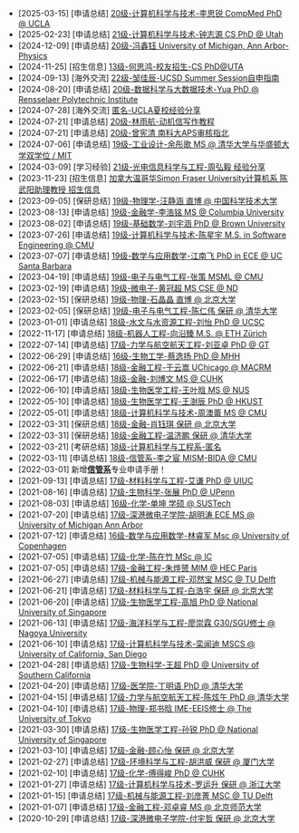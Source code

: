- [2025-03-15] [申请总结] [20级-计算机科学与技术-李思锐 CompMed PhD @ UCLA](grad-application/computer-science-and-engineering/[US]-20-lisirui)
- [2025-02-23] [申请总结]
  [21级-计算机科学与技术-钟志源 CS PhD @ Utah](grad-application/computer-science-and-engineering/[US]-21-zhongzhiyuan)
- [2024-12-09] [申请总结]
  [20级-冯鑫钰 University of Michigan, Ann Arbor-Physics](grad-application/physics/physics/[US]-20-fengxinyu)
- [2024-11-25] [招生信息]
  [13级-何思鸿-校友招生-CS PhD@UTA](招生信息/13级-何思鸿-校友招生-CS%20PhD@UTA)
- [2024-09-13] [海外交流]
  [22级-邹佳辰-UCSD Summer Session自申指南](oversea-program/summer-school/ucsd_summer_session_guide)
- [2024-08-20] [申请总结]
  [20级-数据科学与大数据技术-Yua PhD @ Rensselaer Polytechnic Institute](grad-application/math/statistics/[US]-20-yua)
- [2024-07-28] [海外交流]
  [匿名-UCLA夏校经验分享](oversea-program/summer-school/ucla_summer_session_recommendation)
- [2024-07-21] [申请总结]
  [20级-林雨航-动机信写作教程](<grad-application/computer-science-and-engineering/(ML)-20-linyuhang>)
- [2024-07-21] [申请总结]
  [20级-曾宪清 南科大APS审核指北](<grad-application/computer-science-and-engineering/(APS)-20-zengxianqing>)
- [2024-07-06] [申请总结]
  [19级-工业设计-余彤歌 MS @ 清华大学与华盛顿大学双学位 / MIT](grad-application/sdim/design-focus/[CN]-19-yutongge)
- [2024-03-09] [学习经验]
  [21级-光电信息科学与工程-周弘毅 经验分享](英语学习/日常学习/经验分享-21-周弘毅)
- [2023-11-23] [招生信息]
  [加拿大温哥华Simon Fraser University计算机系 陈武阳助理教授 招生信息](招生信息/加拿大温哥华SimonFraserUniversity计算机系陈武阳助理教授招生信息)
- [2023-09-05] \[保研总结\]
  [19级-物理学-汪静涵 直博 @ 中国科学技术大学](grad-application/physics/physics/[CN]-19-wangjinghan)
- [2023-08-13] \[申请总结\]
  [19级-金融学-李浩铭 MS @ Columbia University](grad-application/finance/finance/[US]-19-lihaoming)
- [2023-08-02] \[申请总结\]
  [19级-基础数学-刘宇涵 PhD @ Brown University](grad-application/math/basic-mathematics/[US]-19-liuyuhan)
- [2023-07-26\] \[申请总结]
  [19级-计算机科学与技术-陈星宇 M.S. in Software Engineering @ CMU](grad-application/computer-science-and-engineering/[US]-19-chenxingyu)
- [2023-07-07\] \[申请总结]
  [19级-数学与应用数学-江南飞 PhD in ECE @ UC Santa Barbara](grad-application/math/applied-mathematics/[US]-19-jiangnanfei)
- [2023-04-19\] \[申请总结]
  [19级-电子与电气工程-张策 MSML @ CMU](grad-application/electronic-and-electrical-engineering/communication-engineering/[US]-19-zhangce)
- [2023-02-19\] \[申请总结\]
  [19级-微电子-黄冠超 MS CSE @ ND](grad-application/microelectronics/[US]-19-huangguanchao)
- [2023-02-15] [保研总结]
  [19级-物理-石晶晶 直博 @ 北京大学](grad-application/physics/physics/[CN]-19-shijingjing)
- [2023-02-05] [保研总结]
  [19级-电子与电气工程-陈仁伟 保研 @ 清华大学](grad-application/microelectronics/[CN]-19-chenrenwei)
- [2023-01-01] [申请总结]
  [18级-水文与水资源工程-刘怡 PhD @ UCSC](grad-application/environmental-science-and-engineering/hydrology-and-water-resources-engineerin/[US]-18-liuyi)
- [2022-11-17] [申请总结]
  [18级-机器人工程-向沿臻 M.S. @ ETH Zürich](grad-application/mechanical-and-energy-engineering/[CH]-18-xiangyanzhen)
- [2022-07-14] [申请总结]
  [17级-力学与航空航天工程-刘亚卓 PhD @ GT](grad-application/mechanics-and-aerospace-engineering/[US]-17-liuyazhuo)
- [2022-06-29] [申请总结]
  [16级-生物工学-蔡逸扬 PhD @ MHH](grad-application/biology/biotechnology/[GER]-16-caiyiyang)
- [2022-06-21] [申请总结]
  [18级-金融工程-于云嵩 UChicago @ MACRM](grad-application/finance/financial-engineering/[US]-18-yuyunsong)
- [2022-06-17] [申请总结]
  [18级-金融-刘博文 MS @ CUHK](grad-application/finance/finance/[HK]-18-liubowen)
- [2022-06-10] [申请总结]
  [18级-生物医学工程-王叶晗 MS @ NUS](grad-application/biomedical-engineering/[SG]-18-wangyehan)
- [2022-05-10] [申请总结]
  [18级-生物医学工程-王澍辰 PhD @ HKUST](grad-application/biomedical-engineering/[HK]-18-wangshuchen)
- [2022-05-01] [申请总结]
  [18级-计算机科学与技术-周澳蕾 MS @ CMU](grad-application/computer-science-and-engineering/[US]-18-zhouaolei)
- [2022-03-31] [保研总结]
  [18级-金融-肖钰琪 保研 @ 北京大学](grad-application/finance/finance/[CN]-18-xiaoyuqi)
- [2022-03-31] [保研总结]
  [18级-金融工程-温济鹏 保研 @ 清华大学](grad-application/finance/financial-engineering/[CN]-18-wenjipeng)
- [2022-03-21] [考研总结]
  [18级-计算机科学与工程系-匿名](grad-application/computer-science-and-engineering/[CN]-18-anonymous)
- [2022-03-11] [申请总结]
  [18级-信管系-李之宸 MISM-BIDA @ CMU](grad-application/information-systems-and-management-engineering/big-data-management-and-applications/[US]-18-lizhichen)
- [2022-03-01]
  新增[**信管系**](grad-application/information-systems-and-management-engineering/)专业申请手册！
- [2021-09-13] [申请总结]
  [17级-材料科学与工程-艾谦 PhD @ UIUC](grad-application/materials-science-and-engineering/[US]-17-aiqian)
- [2021-08-16] [申请总结]
  [17级-生物科学-张展 PhD @ UPenn](grad-application/biology/bioscience/[US]-17-zhangzhan)
- [2021-08-03] [申请总结]
  [16级-化学-单坤 学硕 @ SUSTech](grad-application/chemistry/[CN]-16-ShanKun)
- [2021-07-20] [申请总结]
  [17级-深港微电子学院-胡明涛 ECE MS @ University of Michigan Ann Arbor](grad-application/microelectronics/[US]-17-humingtao)
- [2021-07-12] [申请总结]
  [16级-数学与应用数学-林睿军 Msc @ University of Copenhagen](grad-application/math/applied-mathematics/[DNK]-16-linruijun)
- [2021-07-05] [申请总结]
  [17级-化学-陈在竹 MSc @ IC](grad-application/chemistry/[UK]-17-chenzaizhu)
- [2021-07-05] [申请总结]
  [17级-金融工程-朱烨赟 MIM @ HEC Paris](grad-application/finance/financial-engineering/[FR]-17-zhuyeyun)
- [2021-06-27] [申请总结]
  [17级-机械与能源工程-邓然宝 MSC @ TU Delft](grad-application/mechanical-and-energy-engineering/[NL]-17-dengranbao)
- [2021-06-21] [申请总结]
  [17级-材料科学与工程-白浩宇 保研 @ 北京大学](grad-application/materials-science-and-engineering/[CN]-17-baihaoyu)
- [2021-06-20] [申请总结]
  [17级-生物医学工程-高旭 PhD @ National University of Singapore](grad-application/biomedical-engineering/[SG]-17-gaoxu)
- [2021-06-13] [申请总结]
  [17级-海洋科学与工程-廖崇霖 G30/SGU修士 @ Nagoya University](grad-application/marine-science-and-engineering/[JP]-17-liaochonglin)
- [2021-06-10] [申请总结]
  [17级-计算机科学与技术-栾闻迪 MSCS @ University of California, San Diego](grad-application/computer-science-and-engineering/[US]-17-luanwendi)
- [2021-04-28] [申请总结]
  [17级-生物科学-王超 PhD @ University of Southern California](grad-application/biology/bioscience/[US]-17-wangchao)
- [2021-04-20] [申请总结]
  [17级-医学院-丁明语 PhD @ 清华大学](grad-application/medicine/[CN]-17-dingmingyu)
- [2021-04-15] [申请总结]
  [17级-力学与航空航天工程-陈炫午 PhD @ 清华大学](grad-application/mechanics-and-aerospace-engineering/[CN]-17-chenxuanwu)
- [2021-04-10] [申请总结]
  [17级-物理-郑书晗 IME-EEIS修士 @ The University of Tokyo](grad-application/physics/physics/[JP]-17-zhengshuhan)
- [2021-03-30] [申请总结]
  [17级-生物医学工程-孙锐 PhD @ National University of Singapore](grad-application/biomedical-engineering/[SG]-17-sunrui)
- [2021-03-10] [申请总结]
  [17级-金融-顾心怡 保研 @ 北京大学](grad-application/finance/finance/[CN]-17-guxinyi)
- [2021-02-27] [申请总结]
  [17级-环境科学与工程-胡洪威 保研 @ 厦门大学 ](grad-application/environmental-science-and-engineering/environmental-science-and-engineering/[CN]-17-huhongwei)
- [2021-02-10] [申请总结]
  [17级-化学-傅得峻 PhD @ CUHK](grad-application/chemistry/[HK]-17-fudejun)
- [2021-01-27] [申请总结]
  [17级-计算机科学与技术-罗运升 保研 @ 浙江大学](grad-application/computer-science-and-engineering/[CN]-17-luoyunsheng)
- [2021-01-15] [申请总结]
  [17级-机械与能源工程-刘彦菁 MSC @ TU Delft](grad-application/mechanical-and-energy-engineering/[NL]-17-liuyanjing)
- [2021-01-07] [申请总结]
  [17级-金融工程-邓卓睿 MS @ 北京师范大学](grad-application/finance/financial-engineering/[CN]-17-dengzhuorui)
- [2020-10-29] [申请总结]
  [17级-深港微电子学院-付宇哲 保研 @ 北京大学](grad-application/microelectronics/[CN]-17-fuyuzhe)

